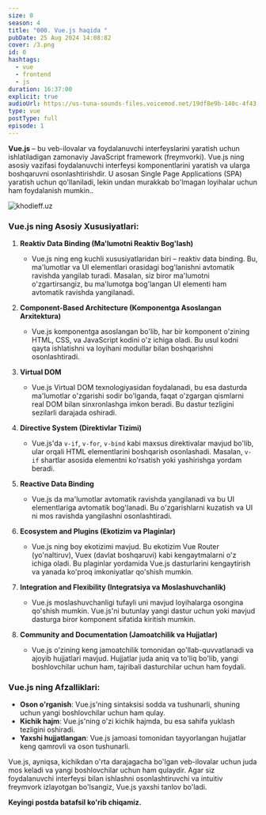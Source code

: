 ```yaml
---
size: 0
season: 4
title: "000. Vue.js haqida "
pubDate: 25 Aug 2024 14:08:82
cover: /3.png
id: 0
hashtags:
  - vue
  - frontend
  - js
duration: 16:37:00
explicit: true
audioUrl: https://us-tuna-sounds-files.voicemod.net/19df8e9b-140c-4f43-8c0e-09c162821765-1658350707858.mp3
type: vue
postType: full
episode: 1
---
```


**Vue.js** – bu veb-ilovalar va foydalanuvchi interfeyslarini yaratish uchun ishlatiladigan zamonaviy JavaScript framework (freymvorki). Vue.js ning asosiy vazifasi foydalanuvchi interfeysi komponentlarini yaratish va ularga boshqaruvni osonlashtirishdir. U asosan Single Page Applications (SPA) yaratish uchun qo'llaniladi, lekin undan murakkab bo'lmagan loyihalar uchun ham foydalanish mumkin..

![khodieff.uz](https://pinetech.in/images/virtualteam/vuejs_banner.png "vue.js | khodieff.uz")

### Vue.js ning Asosiy Xususiyatlari:

1. **Reaktiv Data Binding (Ma'lumotni Reaktiv Bog'lash)**

   - Vue.js ning eng kuchli xususiyatlaridan biri – reaktiv data binding. Bu, ma'lumotlar va UI elementlari orasidagi bog'lanishni avtomatik ravishda yangilab turadi. Masalan, siz biror ma'lumotni o'zgartirsangiz, bu ma'lumotga bog'langan UI elementi ham avtomatik ravishda yangilanadi.

2. **Component-Based Architecture (Komponentga Asoslangan Arxitektura)**

   - Vue.js komponentga asoslangan bo'lib, har bir komponent o'zining HTML, CSS, va JavaScript kodini o'z ichiga oladi. Bu usul kodni qayta ishlatishni va loyihani modullar bilan boshqarishni osonlashtiradi.

3. **Virtual DOM**

   - Vue.js Virtual DOM texnologiyasidan foydalanadi, bu esa dasturda ma'lumotlar o'zgarishi sodir bo'lganda, faqat o'zgargan qismlarni real DOM bilan sinxronlashga imkon beradi. Bu dastur tezligini sezilarli darajada oshiradi.

4. **Directive System (Direktivlar Tizimi)**

   - Vue.js'da `v-if`, `v-for`, `v-bind` kabi maxsus direktivalar mavjud bo'lib, ular orqali HTML elementlarini boshqarish osonlashadi. Masalan, `v-if` shartlar asosida elementni ko'rsatish yoki yashirishga yordam beradi.

5. **Reactive Data Binding**

   - Vue.js da ma'lumotlar avtomatik ravishda yangilanadi va bu UI elementlariga avtomatik bog'lanadi. Bu o'zgarishlarni kuzatish va UI ni mos ravishda yangilashni osonlashtiradi.

6. **Ecosystem and Plugins (Ekotizim va Plaginlar)**

   - Vue.js ning boy ekotizimi mavjud. Bu ekotizim Vue Router (yo'naltiruv), Vuex (davlat boshqaruvi) kabi kengaytmalarni o'z ichiga oladi. Bu plaginlar yordamida Vue.js dasturlarini kengaytirish va yanada ko'proq imkoniyatlar qo'shish mumkin.

7. **Integration and Flexibility (Integratsiya va Moslashuvchanlik)**

   - Vue.js moslashuvchanligi tufayli uni mavjud loyihalarga osongina qo'shish mumkin. Vue.js'ni butunlay yangi dastur uchun yoki mavjud dasturga biror komponent sifatida kiritish mumkin.

8. **Community and Documentation (Jamoatchilik va Hujjatlar)**

   - Vue.js o'zining keng jamoatchilik tomonidan qo'llab-quvvatlanadi va ajoyib hujjatlari mavjud. Hujjatlar juda aniq va to'liq bo'lib, yangi boshlovchilar uchun ham, tajribali dasturchilar uchun ham foydali.

### Vue.js ning Afzalliklari:

- **Oson o'rganish**: Vue.js'ning sintaksisi sodda va tushunarli, shuning uchun yangi boshlovchilar uchun ham qulay.
- **Kichik hajm**: Vue.js'ning o'zi kichik hajmda, bu esa sahifa yuklash tezligini oshiradi.
- **Yaxshi hujjatlangan**: Vue.js jamoasi tomonidan tayyorlangan hujjatlar keng qamrovli va oson tushunarli.

Vue.js, ayniqsa, kichikdan o'rta darajagacha bo'lgan veb-ilovalar uchun juda mos keladi va yangi boshlovchilar uchun ham qulaydir. Agar siz foydalanuvchi interfeysi bilan ishlashni osonlashtiruvchi va intuitiv freymvork izlayotgan bo'lsangiz, Vue.js yaxshi tanlov bo'ladi.

**Keyingi postda batafsil ko'rib chiqamiz.**
